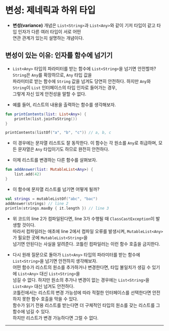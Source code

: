 # 변성: 제네릭과 하위 타입

- **변성(variance)** 개념은 `List<String>`과 `List<Any>`와 같이 기저 타입이 같고 타입 인자가 다른 여러 타입이 서로 어떤  
  연관 관계가 있는지 설명하는 개념이다.

## 변성이 있는 이유: 인자를 함수에 넘기기

- `List<Any>` 타입의 파라미터를 받는 함수에 `List<String>`을 넘기면 안전할까? `String`은 `Any`를 확장하므로, `Any` 타입 값을  
  파라미터로 받는 함수에 `String` 값을 넘겨도 당연히 안전하다. 하지만 `Any`와 `String`이 `List` 인터페이스의 타입 인자로 들어가는 경우,  
  그렇게 자신 있게 안전성을 말할 수 없다.

- 예를 들어, 리스트의 내용을 출력하는 함수를 생각해보자.

```kt
fun printContents(list: List<Any>) {
	println(list.joinToString())
}

printContents(listOf("a", "b", "c")) // a, b, c
```

- 이 경우에는 문자열 리스트도 잘 동작한다. 이 함수는 각 원소를 `Any`로 취급하며, 모든 문자열은 `Any` 타입이기도 하므로 완전히 안전하다.

- 이제 리스트를 변경하는 다른 함수를 살펴보자.

```kt
fun addAnswer(list: MutableList<Any>) {
	list.add(42)
}
```

- 이 함수에 문자열 리스트를 넘기면 어떻게 될까?

```kt
val strings = mutableListOf("abc", "bac")
addAnswer(strings) // line 2
println(strings.maxBy { it.length }) // line 3
```

- 위 코드의 line 2가 컴파일된다면, line 3가 수행될 때 `ClassCastException`이 발생할 것이다.  
  따라서 컴파일러는 애초에 line 2에서 컴파일 오류를 발생시켜, `MutableList<Any>`가 필요한 곳에 `MutableList<String>`을  
  넘기면 안된다는 사실을 알려준다. 코틀린 컴파일러는 이런 함수 호출을 금지한다.

- 다시 원래 질문으로 돌아가 `List<Any>` 타입의 파라미터를 받는 함수에 `List<String>`을 넘기면 안전하지 생각해보자.  
  어떤 함수가 리스트의 원소를 추가하거나 변경한다면, 타입 불일치가 생길 수 있기에 `List<Any>` 대신 `List<String>`을  
  넘길 수 없다. 하지만 원소의 추가나 변경이 없는 경우에는 `List<String>`을 `List<Any>` 대신 넘겨도 안전하다.  
  코틀린에서는 리스트의 변경 가능성에 따라 적절한 인터페이스를 선택한다면 안전하지 못한 함수 호출을 막을 수 있다.  
  함수가 읽기 전용 리스트를 받는다면 더 구체적인 타입의 원소를 갖는 리스트를 그 함수에 넘길 수 있다.  
  하지만 리스트가 변경 가능하다면 그럴 수 없다.

---
